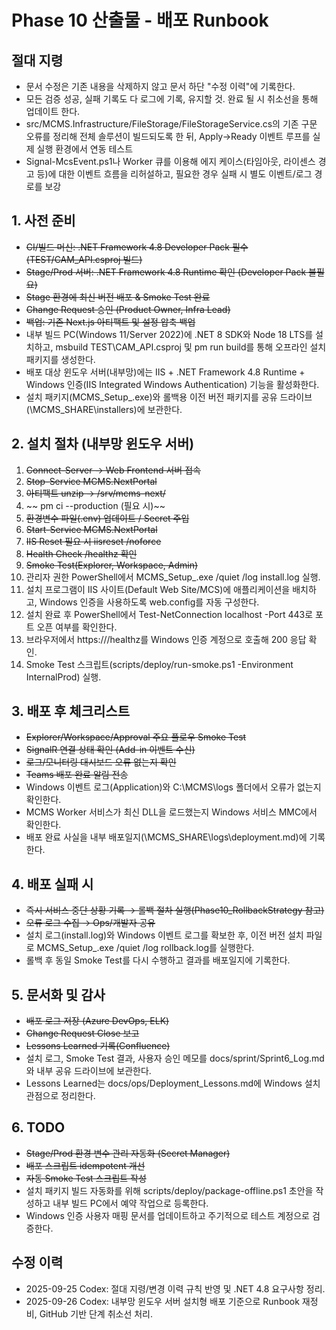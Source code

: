 # Phase 10 산출물 - 배포 Runbook
## 절대 지령
- 문서 수정은 기존 내용을 삭제하지 않고 문서 하단 "수정 이력"에 기록한다.
- 모든 검증 성공, 실패 기록도 다 로그에 기록, 유지할 것. 완료 될 시 취소선을 통해 업데이트 한다.
- src/MCMS.Infrastructure/FileStorage/FileStorageService.cs의 기존 구문 오류를 정리해 전체 솔루션이 빌드되도록 한 뒤, Apply→Ready 이벤트 루프를 실제 실행 환경에서 연동 테스트
- Signal-McsEvent.ps1나 Worker 큐를 이용해 에지 케이스(타임아웃, 라이센스 경고 등)에 대한 이벤트 흐름을 리허설하고, 필요한 경우 실패 시 별도 이벤트/로그 경로를 보강

## 1. 사전 준비
- ~~CI/빌드 머신: .NET Framework 4.8 Developer Pack 필수 (TEST/CAM_API.csproj 빌드)~~
- ~~Stage/Prod 서버: .NET Framework 4.8 Runtime 확인 (Developer Pack 불필요)~~
- ~~Stage 환경에 최신 버전 배포 & Smoke Test 완료~~
- ~~Change Request 승인 (Product Owner, Infra Lead)~~
- ~~백업: 기존 Next.js 아티팩트 및 설정 압축 백업~~
- 내부 빌드 PC(Windows 11/Server 2022)에 .NET 8 SDK와 Node 18 LTS를 설치하고, msbuild TEST\CAM_API.csproj 및 
pm run build를 통해 오프라인 설치 패키지를 생성한다.
- 배포 대상 윈도우 서버(내부망)에는 IIS + .NET Framework 4.8 Runtime + Windows 인증(IIS Integrated Windows Authentication) 기능을 활성화한다.
- 설치 패키지(MCMS_Setup_<version>.exe)와 롤백용 이전 버전 패키지를 공유 드라이브(\MCMS_SHARE\installers)에 보관한다.

## 2. 설치 절차 (내부망 윈도우 서버)
1. ~~Connect-Server → Web Frontend 서버 접속~~
2. ~~Stop-Service MCMS.NextPortal~~
3. ~~아티팩트 unzip → /srv/mcms-next/~~
4. ~~
pm ci --production (필요 시)~~
5. ~~환경변수 파일(.env) 업데이트 / Secret 주입~~
6. ~~Start-Service MCMS.NextPortal~~
7. ~~IIS Reset 필요 시 iisreset /noforce~~
8. ~~Health Check /healthz 확인~~
9. ~~Smoke Test(Explorer, Workspace, Admin)~~
1. 관리자 권한 PowerShell에서 MCMS_Setup_<version>.exe /quiet /log install.log 실행.
2. 설치 프로그램이 IIS 사이트(Default Web Site/MCS)에 애플리케이션을 배치하고, Windows 인증을 사용하도록 web.config를 자동 구성한다.
3. 설치 완료 후 PowerShell에서 Test-NetConnection localhost -Port 443로 포트 오픈 여부를 확인한다.
4. 브라우저에서 https://<server>/healthz를 Windows 인증 계정으로 호출해 200 응답 확인.
5. Smoke Test 스크립트(scripts/deploy/run-smoke.ps1 -Environment InternalProd) 실행.

## 3. 배포 후 체크리스트
- ~~Explorer/Workspace/Approval 주요 플로우 Smoke Test~~
- ~~SignalR 연결 상태 확인 (Add-in 이벤트 수신)~~
- ~~로그/모니터링 대시보드 오류 없는지 확인~~
- ~~Teams 배포 완료 알림 전송~~
- Windows 이벤트 로그(Application)와 C:\MCMS\logs 폴더에서 오류가 없는지 확인한다.
- MCMS Worker 서비스가 최신 DLL을 로드했는지 Windows 서비스 MMC에서 확인한다.
- 배포 완료 사실을 내부 배포일지(\MCMS_SHARE\logs\deployment.md)에 기록한다.

## 4. 배포 실패 시
- ~~즉시 서비스 중단 상황 기록 → 롤백 절차 실행(Phase10_RollbackStrategy 참고)~~
- ~~오류 로그 수집 → Ops/개발자 공유~~
- 설치 로그(install.log)와 Windows 이벤트 로그를 확보한 후, 이전 버전 설치 파일로 MCMS_Setup_<prev>.exe /quiet /log rollback.log를 실행한다.
- 롤백 후 동일 Smoke Test를 다시 수행하고 결과를 배포일지에 기록한다.

## 5. 문서화 및 감사
- ~~배포 로그 저장 (Azure DevOps, ELK)~~
- ~~Change Request Close 보고~~
- ~~Lessons Learned 기록(Confluence)~~
- 설치 로그, Smoke Test 결과, 사용자 승인 메모를 docs/sprint/Sprint6_Log.md와 내부 공유 드라이브에 보관한다.
- Lessons Learned는 docs/ops/Deployment_Lessons.md에 Windows 설치 관점으로 정리한다.

## 6. TODO
- ~~Stage/Prod 환경 변수 관리 자동화 (Secret Manager)~~
- ~~배포 스크립트 idempotent 개선~~
- ~~자동 Smoke Test 스크립트 작성~~
- 설치 패키지 빌드 자동화를 위해 scripts/deploy/package-offline.ps1 초안을 작성하고 내부 빌드 PC에서 예약 작업으로 등록한다.
- Windows 인증 사용자 매핑 문서를 업데이트하고 주기적으로 테스트 계정으로 검증한다.

## 수정 이력
- 2025-09-25 Codex: 절대 지령/변경 이력 규칙 반영 및 .NET 4.8 요구사항 정리.
- 2025-09-26 Codex: 내부망 윈도우 서버 설치형 배포 기준으로 Runbook 재정비, GitHub 기반 단계 취소선 처리.
